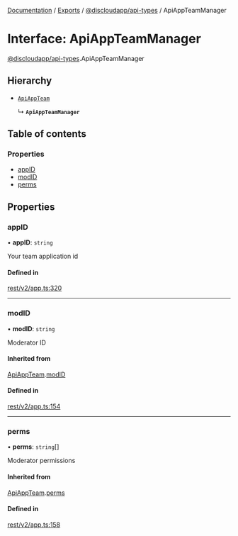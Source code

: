 [Documentation](../README.md) / [Exports](../modules.md) / [@discloudapp/api-types](../modules/discloudapp_api_types.md) / ApiAppTeamManager

# Interface: ApiAppTeamManager

[@discloudapp/api-types](../modules/discloudapp_api_types.md).ApiAppTeamManager

## Hierarchy

- [`ApiAppTeam`](discloudapp_api_types.ApiAppTeam.md)

  ↳ **`ApiAppTeamManager`**

## Table of contents

### Properties

- [appID](discloudapp_api_types.ApiAppTeamManager.md#appid)
- [modID](discloudapp_api_types.ApiAppTeamManager.md#modid)
- [perms](discloudapp_api_types.ApiAppTeamManager.md#perms)

## Properties

### appID

• **appID**: `string`

Your team application id

#### Defined in

[rest/v2/app.ts:320](https://github.com/discloud/discloud.app/blob/a142e7d/packages/api-types/rest/v2/app.ts#L320)

___

### modID

• **modID**: `string`

Moderator ID

#### Inherited from

[ApiAppTeam](discloudapp_api_types.ApiAppTeam.md).[modID](discloudapp_api_types.ApiAppTeam.md#modid)

#### Defined in

[rest/v2/app.ts:154](https://github.com/discloud/discloud.app/blob/a142e7d/packages/api-types/rest/v2/app.ts#L154)

___

### perms

• **perms**: `string`[]

Moderator permissions

#### Inherited from

[ApiAppTeam](discloudapp_api_types.ApiAppTeam.md).[perms](discloudapp_api_types.ApiAppTeam.md#perms)

#### Defined in

[rest/v2/app.ts:158](https://github.com/discloud/discloud.app/blob/a142e7d/packages/api-types/rest/v2/app.ts#L158)
